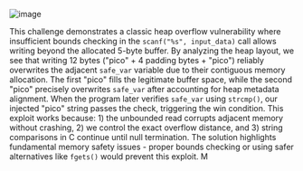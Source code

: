 ![image](https://github.com/user-attachments/assets/647f89ee-91be-46ca-8dd6-ac9ccf5590ec)


This challenge demonstrates a classic heap overflow vulnerability where insufficient bounds checking in the `scanf("%s", input_data)` call allows writing beyond the allocated 5-byte buffer. By analyzing the heap layout, we see that writing 12 bytes ("pico" + 4 padding bytes + "pico") reliably overwrites the adjacent `safe_var` variable due to their contiguous memory allocation. The first "pico" fills the legitimate buffer space, while the second "pico" precisely overwrites `safe_var` after accounting for heap metadata alignment. When the program later verifies `safe_var` using `strcmp()`, our injected "pico" string passes the check, triggering the win condition. This exploit works because: 1) the unbounded read corrupts adjacent memory without crashing, 2) we control the exact overflow distance, and 3) string comparisons in C continue until null termination. The solution highlights fundamental memory safety issues - proper bounds checking or using safer alternatives like `fgets()` would prevent this exploit. M

